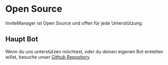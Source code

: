 # Open Source

InviteManager ist Open Source und offen für jede Unterstützung.

## Haupt Bot

Wenn du uns unterstützen möchtest, oder du deinen eigenen Bot erstellen willst, besuche unser [Github Repository](https://github.com/LolRiTTeR/invite-manager-bot)
